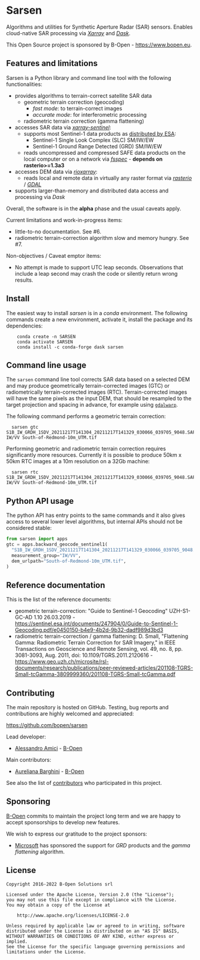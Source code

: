 # Sarsen

Algorithms and utilities for Synthetic Aperture Radar (SAR) sensors.
Enables cloud-native SAR processing via [*Xarray*](https://xarray.pydata.org)
and [*Dask*](https://dask.org).

This Open Source project is sponsored by B-Open - https://www.bopen.eu.

## Features and limitations

Sarsen is a Python library and command line tool with the following functionalities:

- provides algorithms to terrain-correct satellite SAR data
  - geometric terrain correction (geocoding)
    - *fast mode*: to terrain-correct images
    - *accurate mode*: for interferometric processing
  - radiometric terrain correction (gamma flattening)
- accesses SAR data via [*xarray-sentinel*](https://github.com/bopen/xarray-sentinel):
  - supports most Sentinel-1 data products as [distributed by ESA](https://scihub.copernicus.eu/dhus/#/home):
    - Sentinel-1 Single Look Complex (SLC) SM/IW/EW
    - Sentinel-1 Ground Range Detected (GRD) SM/IW/EW
  - reads uncompressed and compressed SAFE data products on the local computer or
    on a network via [*fsspec*](https://filesystem-spec.readthedocs.io) - **depends on rasterio>=1.3a3**
- accesses DEM data via [*rioxarray*](https://corteva.github.io/rioxarray):
  - reads local and remote data in virtually any raster format via
    [*rasterio*](https://rasterio.readthedocs.io) / [*GDAL*](https://gdal.org)
- supports larger-than-memory and distributed data access and processing via *Dask*

Overall, the software is in the **alpha** phase and the usual caveats apply.

Current limitations and work-in-progress items:

- little-to-no documentation. See #6.
- radiometric terrain-correction algorithm slow and memory hungry. See #7.

Non-objectives / Caveat emptor items:

- No attempt is made to support UTC leap seconds. Observations that include a leap second may
  crash the code or silently return wrong results.

## Install

The easiest way to install *sarsen* is in a *conda* environment.
The following commands create a new environment, activate it, install the package and its dependencies:

```shell
    conda create -n SARSEN
    conda activate SARSEN
    conda install -c conda-forge dask sarsen
```

## Command line usage

The `sarsen` command line tool corrects SAR data based on a selected DEM and may produce
geometrically terrain-corrected images (GTC) or radiometrically terrain-corrected images (RTC).
Terrain-corrected images will have the same pixels as the input DEM, that should be resampled
to the target projection and spacing in advance, for example using
[`gdalwarp`](https://gdal.org/programs/gdalwarp.html).

The following command performs a geometric terrain correction:

```shell
  sarsen gtc S1B_IW_GRDH_1SDV_20211217T141304_20211217T141329_030066_039705_9048.SAFE IW/VV South-of-Redmond-10m_UTM.tif
```

Performing geometric and radiometric terrain correction requires significantly more resources.
Currently it is possible to produce 50km x 50km RTC images at a 10m resolution on a 32Gb machine:

```shell
  sarsen rtc S1B_IW_GRDH_1SDV_20211217T141304_20211217T141329_030066_039705_9048.SAFE IW/VV South-of-Redmond-10m_UTM.tif
```

## Python API usage

The python API has entry points to the same commands and it also gives access to several lower level
algorithms, but internal APIs should not be considered stable:

```python
from sarsen import apps
gtc = apps.backward_geocode_sentinel1(
  "S1B_IW_GRDH_1SDV_20211217T141304_20211217T141329_030066_039705_9048.SAFE",
  measurement_group="IW/VV",
  dem_urlpath="South-of-Redmond-10m_UTM.tif",
)
```

## Reference documentation

This is the list of the reference documents:

- geometric terrain-correction: "Guide to Sentinel-1 Geocoding" UZH-S1-GC-AD 1.10 26.03.2019 -
  https://sentinel.esa.int/documents/247904/0/Guide-to-Sentinel-1-Geocoding.pdf/e0450150-b4e9-4b2d-9b32-dadf989d3bd3
- radiometric terrain-correction / gamma flattening: D. Small, "Flattening Gamma: Radiometric Terrain
  Correction for SAR Imagery," in IEEE Transactions on Geoscience and Remote Sensing, vol. 49, no. 8,
  pp. 3081-3093, Aug. 2011, doi: 10.1109/TGRS.2011.2120616 -
  https://www.geo.uzh.ch/microsite/rsl-documents/research/publications/peer-reviewed-articles/201108-TGRS-Small-tcGamma-3809999360/201108-TGRS-Small-tcGamma.pdf

## Contributing

The main repository is hosted on GitHub.
Testing, bug reports and contributions are highly welcomed and appreciated:

https://github.com/bopen/sarsen

Lead developer:

- [Alessandro Amici](https://github.com/alexamici) - [B-Open](https://bopen.eu)

Main contributors:

- [Aureliana Barghini](https://github.com/aurghs) - [B-Open](https://bopen.eu)

See also the list of [contributors](https://github.com/bopen/sarsen/contributors) who participated in this project.

## Sponsoring

[B-Open](https://bopen.eu) commits to maintain the project long term and we are happy to accept sponsorships to develop new features.

We wish to express our gratitude to the project sponsors:

- [Microsoft](https://microsoft.com) has sponsored the support for *GRD* products and the *gamma flattening* algorithm.

## License

```
Copyright 2016-2022 B-Open Solutions srl

Licensed under the Apache License, Version 2.0 (the "License");
you may not use this file except in compliance with the License.
You may obtain a copy of the License at

    http://www.apache.org/licenses/LICENSE-2.0

Unless required by applicable law or agreed to in writing, software
distributed under the License is distributed on an "AS IS" BASIS,
WITHOUT WARRANTIES OR CONDITIONS OF ANY KIND, either express or implied.
See the License for the specific language governing permissions and
limitations under the License.
```
